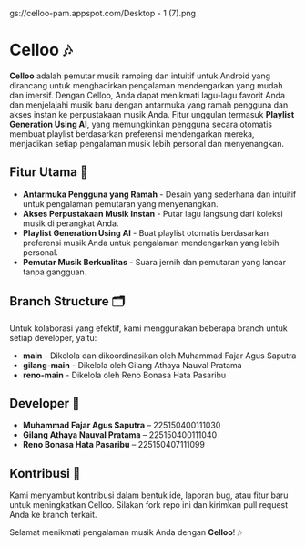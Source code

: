 gs://celloo-pam.appspot.com/Desktop - 1 (7).png
# Celloo 🎶

**Celloo** adalah pemutar musik ramping dan intuitif untuk Android yang dirancang untuk menghadirkan pengalaman mendengarkan yang mudah dan imersif. Dengan Celloo, Anda dapat menikmati lagu-lagu favorit Anda dan menjelajahi musik baru dengan antarmuka yang ramah pengguna dan akses instan ke perpustakaan musik Anda. Fitur unggulan termasuk **Playlist Generation Using AI**, yang memungkinkan pengguna secara otomatis membuat playlist berdasarkan preferensi mendengarkan mereka, menjadikan setiap pengalaman musik lebih personal dan menyenangkan.

## Fitur Utama 🚀

- **Antarmuka Pengguna yang Ramah** - Desain yang sederhana dan intuitif untuk pengalaman pemutaran yang menyenangkan.
- **Akses Perpustakaan Musik Instan** - Putar lagu langsung dari koleksi musik di perangkat Anda.
- **Playlist Generation Using AI** - Buat playlist otomatis berdasarkan preferensi musik Anda untuk pengalaman mendengarkan yang lebih personal.
- **Pemutar Musik Berkualitas** - Suara jernih dan pemutaran yang lancar tanpa gangguan.

## Branch Structure 🗂️

Untuk kolaborasi yang efektif, kami menggunakan beberapa branch untuk setiap developer, yaitu:

- **main** - Dikelola dan dikoordinasikan oleh Muhammad Fajar Agus Saputra
- **gilang-main** - Dikelola oleh Gilang Athaya Nauval Pratama
- **reno-main** - Dikelola oleh Reno Bonasa Hata Pasaribu

## Developer 👥

- **Muhammad Fajar Agus Saputra** – 225150400111030
- **Gilang Athaya Nauval Pratama** – 225150400111040
- **Reno Bonasa Hata Pasaribu** – 225150407111099

## Kontribusi 🤝

Kami menyambut kontribusi dalam bentuk ide, laporan bug, atau fitur baru untuk meningkatkan Celloo. Silakan fork repo ini dan kirimkan pull request Anda ke branch terkait.

Selamat menikmati pengalaman musik Anda dengan **Celloo**! 🎶
